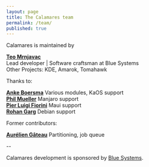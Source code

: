 ```yaml
---
layout: page
title: The Calamares team
permalink: /team/
published: true
---
```


Calamares is maintained by

[**Teo Mrnjavac**](https://github.com/teo)  
Lead developer | Software craftsman at Blue Systems  
Other Projects: KDE, Amarok, Tomahawk

Thanks to:

[**Anke Boersma**](https://github.com/demmm)
Various modules, KaOS support  
[**Phil Mueller**](https://github.com/philmmanjaro)
Manjaro support  
[**Pier Luigi Fiorini**](https://github.com/plfiorini)
Maui support  
[**Rohan Garg**](https://github.com/shadeslayer)
Debian support  

Former contributors:

[**Aurélien Gâteau**](https://github.com/agateau)
Partitioning, job queue

--

Calamares development is sponsored by [Blue Systems](http://www.blue-systems.com/).